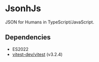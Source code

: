 # JsonhJs

JSON for Humans in TypeScript/JavaScript.

## Dependencies

- ES2022
- [vitest-dev/vitest](https://github.com/vitest-dev/vitest) (v3.2.4)